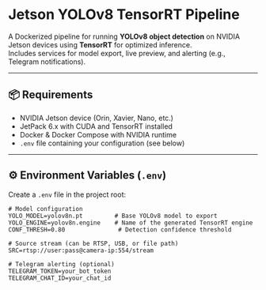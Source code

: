# Jetson YOLOv8 TensorRT Pipeline

A Dockerized pipeline for running **YOLOv8 object detection** on NVIDIA Jetson devices using **TensorRT** for optimized inference.  
Includes services for model export, live preview, and alerting (e.g., Telegram notifications).

---

## 📦 Requirements

- NVIDIA Jetson device (Orin, Xavier, Nano, etc.)
- JetPack 6.x with CUDA and TensorRT installed
- Docker & Docker Compose with NVIDIA runtime
- `.env` file containing your configuration (see below)

---

## ⚙️ Environment Variables (`.env`)

Create a `.env` file in the project root:

```env
# Model configuration
YOLO_MODEL=yolov8n.pt         # Base YOLOv8 model to export
YOLO_ENGINE=yolov8n.engine    # Name of the generated TensorRT engine
CONF_THRESH=0.80               # Detection confidence threshold

# Source stream (can be RTSP, USB, or file path)
SRC=rtsp://user:pass@camera-ip:554/stream

# Telegram alerting (optional)
TELEGRAM_TOKEN=your_bot_token
TELEGRAM_CHAT_ID=your_chat_id
